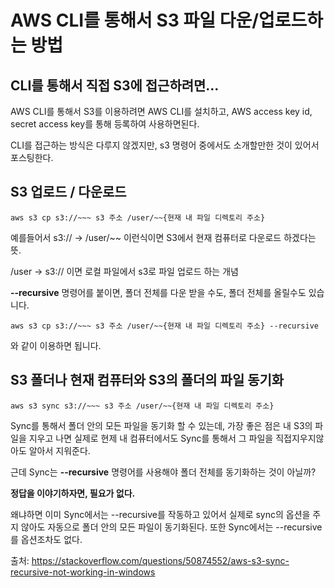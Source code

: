 # AWS CLI를 통해서 S3 파일 다운/업로드하는 방법



## CLI를 통해서 직접 S3에 접근하려면...

AWS CLI를 통해서 S3를 이용하려면 AWS CLI를 설치하고, AWS access key id, secret access key를 통해 등록하여 사용하면된다.

CLI를 접근하는 방식은 다루지 않겠지만,  s3 명령어 중에서도 소개할만한 것이 있어서 포스팅한다.



## S3 업로드 / 다운로드

```shell
aws s3 cp s3://~~~ s3 주소 /user/~~{현재 내 파일 디렉토리 주소}
```

예를들어서 s3:// -> /user/~~ 이런식이면 S3에서 현재 컴퓨터로 다운로드 하겠다는 뜻.

/user -> s3:// 이면 로컬 파일에서 s3로 파일 업로드 하는 개념

**--recursive** 명령어를 붙이면, 폴더 전체를 다운 받을 수도, 폴더 전체를 올릴수도 있습니다. 

```shell
aws s3 cp s3://~~~ s3 주소 /user/~~{현재 내 파일 디렉토리 주소} --recursive
```

와 같이 이용하면 됩니다. 



## S3 폴더나 현재 컴퓨터와 S3의 폴더의 파일 동기화

```shell
aws s3 sync s3://~~~ s3 주소 /user/~~{현재 내 파일 디렉토리 주소}
```

Sync를 통해서 폴더 안의 모든 파일을 동기화 할 수 있는데, 가장 좋은 점은 내 S3의 파일을 지우고 나면 실제로 현제 내 컴퓨터에서도  Sync를 통해서 그 파일을 직접지우지않아도 알아서 지워준다.

근데 Sync는 **--recursive** 명령어를 사용해야 폴더 전체를 동기화하는 것이 아닐까?

**정답을 이야기하자면, 필요가 없다.**

왜냐하면 이미 Sync에서는  --recursive를 작동하고 있어서 실제로 sync의 옵션을 주지 않아도 자동으로 폴더 안의 모든 파일이 동기화된다. 또한 Sync에서는 --recursive를 옵션조차도 없다.



출처: https://stackoverflow.com/questions/50874552/aws-s3-sync-recursive-not-working-in-windows

